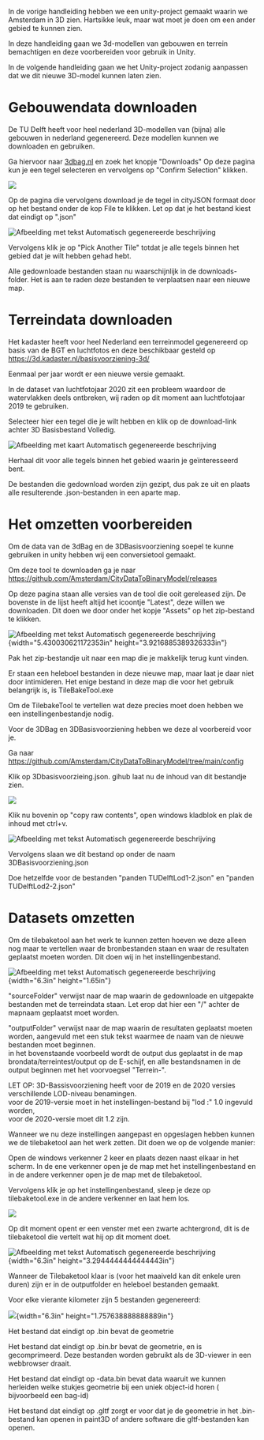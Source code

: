 In de vorige handleiding hebben we een unity-project gemaakt waarin we Amsterdam in 3D zien. 
Hartsikke leuk, maar wat moet je doen om een ander gebied te kunnen zien.

In deze handleiding gaan we 3d-modellen van gebouwen en terrein bemachtigen en deze voorbereiden voor gebruik in Unity.

In de volgende handleiding gaan we het Unity-project zodanig aanpassen dat we dit nieuwe 3D-model kunnen laten zien.

# Gebouwendata downloaden

De TU Delft heeft voor heel nederland 3D-modellen van (bijna) alle gebouwen in nederland gegenereerd. 
Deze modellen kunnen we downloaden en gebruiken.

Ga hiervoor naar [3dbag.nl](http://3dbag.nl)
en zoek het knopje "Downloads" 
Op deze pagina kun je een tegel selecteren en vervolgens op "Confirm Selection" klikken.

![](./imgs/dataklaarzetten/image1.png)

Op de pagina die vervolgens download je de tegel in cityJSON formaat door op het bestand onder de kop File te klikken. 
Let op dat je het bestand kiest dat eindigt op ".json"

![Afbeelding met tekst Automatisch gegenereerde
beschrijving](./imgs/dataklaarzetten/image2.png)

Vervolgens klik je op "Pick Another Tile" totdat je alle tegels binnen het gebied dat je wilt hebben gehad hebt.

Alle gedownloade bestanden staan nu waarschijnlijk in de downloads-folder. 
Het is aan te raden deze bestanden te verplaatsen naar een nieuwe map.

# Terreindata downloaden

Het kadaster heeft voor heel Nederland een terreinmodel gegenereerd op basis van de BGT en luchtfotos en deze beschikbaar gesteld op <https://3d.kadaster.nl/basisvoorziening-3d/>

Eenmaal per jaar wordt er een nieuwe versie gemaakt.

In de dataset van luchtfotojaar 2020 zit een probleem waardoor de watervlakken deels ontbreken, wij raden op dit moment aan luchtfotojaar
2019 te gebruiken.

Selecteer hier een tegel die je wilt hebben en klik op de download-link achter 3D Basisbestand Volledig.

![Afbeelding met kaart Automatisch gegenereerde
beschrijving](./imgs/dataklaarzetten/image3.png)

Herhaal dit voor alle tegels binnen het gebied waarin je geïnteresseerd bent.

De bestanden die gedownload worden zijn gezipt, dus pak ze uit en plaats alle resulterende .json-bestanden in een aparte map.

# Het omzetten voorbereiden

Om de data van de 3dBag en de 3DBasisvoorziening soepel te kunne gebruiken in unity hebben wij een conversietool gemaakt.

Om deze tool te downloaden ga je naar <https://github.com/Amsterdam/CityDataToBinaryModel/releases>

Op deze pagina staan alle versies van de tool die ooit gereleased zijn.
De bovenste in de lijst heeft altijd het icoontje "Latest", deze willen we downloaden. 
Dit doen we door onder het kopje "Assets" op het zip-bestand te klikken.

![Afbeelding met tekst Automatisch gegenereerde
beschrijving](./imgs/dataklaarzetten/image4.png){width="5.430030621172353in"
height="3.9216885389326333in"}

Pak het zip-bestandje uit naar een map die je makkelijk terug kunt vinden.

Er staan een heleboel bestanden in deze nieuwe map, maar laat je daar niet door intimideren. 
Het enige bestand in deze map die voor het gebruik belangrijk is, is TileBakeTool.exe

Om de TilebakeTool te vertellen wat deze precies moet doen hebben we een instellingenbestandje nodig.

Voor de 3DBag en 3DBasisvoorziening hebben we deze al voorbereid voor je.

Ga naar <https://github.com/Amsterdam/CityDataToBinaryModel/tree/main/config>

Klik op 3Dbasisvoorzieing.json. gihub laat nu de inhoud van dit bestandje zien.

![](./imgs/dataklaarzetten/image5.png)

Klik nu bovenin op "copy raw contents", open windows kladblok en plak de
inhoud met ctrl+v.

![Afbeelding met tekst Automatisch gegenereerde
beschrijving](./imgs/dataklaarzetten/image6.png)



Vervolgens slaan we dit bestand op onder de naam 3DBasisvoorziening.json

Doe hetzelfde voor de bestanden "panden TUDelftLod1-2.json" en "panden TUDelftLod2-2.json"

# Datasets omzetten

Om de tilebaketool aan het werk te kunnen zetten hoeven we deze alleen
nog maar te vertellen waar de bronbestanden staan en waar de resultaten
geplaatst moeten worden. Dit doen wij in het instellingenbestand.

![Afbeelding met tekst Automatisch gegenereerde
beschrijving](./imgs/dataklaarzetten/image7.png){width="6.3in"
height="1.65in"}

"sourceFolder" verwijst naar de map waarin de gedownloade en uitgepakte
bestanden met de terreindata staan. Let erop dat hier een "/" achter de
mapnaam geplaatst moet worden.

"outputFolder" verwijst naar de map waarin de resultaten geplaatst
moeten worden, aangevuld met een stuk tekst waarmee de naam van de
nieuwe bestanden moet beginnen.\
in het bovenstaande voorbeeld wordt de output dus geplaatst in de map
brondata/terreintest/output op de E-schijf, en alle bestandsnamen in de
output beginnen met het voorvoegsel "Terrein-".

LET OP: 3D-Bassisvoorziening heeft voor de 2019 en de 2020 versies
verschillende LOD-niveau benamingen.\
voor de 2019-versie moet in het instellingen-bestand bij "lod :" 1.0
ingevuld worden,\
voor de 2020-versie moet dit 1.2 zijn.

Wanneer we nu deze instellingen aangepast en opgeslagen hebben kunnen we
de tilebaketool aan het werk zetten. Dit doen we op de volgende manier:

Open de windows verkenner 2 keer en plaats dezen naast elkaar in het
scherm. In de ene verkenner open je de map met het instellingenbestand
en in de andere verkenner open je de map met de tilebaketool.

Vervolgens klik je op het instellingenbestand, sleep je deze op
tilebaketool.exe in de andere verkenner en laat hem los.

![](./imgs/dataklaarzetten/image8.png)

Op dit moment opent er een venster met een zwarte achtergrond, dit is de
tilebaketool die vertelt wat hij op dit moment doet.

![Afbeelding met tekst Automatisch gegenereerde
beschrijving](./imgs/dataklaarzetten/image9.png){width="6.3in"
height="3.2944444444444443in"}

Wanneer de Tilebaketool klaar is (voor het maaiveld kan dit enkele uren
duren) zijn er in de outputfolder en heleboel bestanden gemaakt.

Voor elke vierante kilometer zijn 5 bestanden gegenereerd:

![](./imgs/dataklaarzetten/image10.png){width="6.3in"
height="1.757638888888889in"}

Het bestand dat eindigt op .bin bevat de geometrie

Het bestand dat eindigt op .bin.br bevat de geometrie, en is
gecomprimeerd. Deze bestanden worden gebruikt als de 3D-viewer in een
webbrowser draait.

Het bestand dat eindigt op -data.bin bevat data waaruit we kunnen
herleiden welke stukjes geometrie bij een uniek object-id horen (
bijvoorbeeld een bag-id)

Het bestand dat eindigt op .gltf zorgt er voor dat je de geometrie in
het .bin-bestand kan openen in paint3D of andere software die
gltf-bestanden kan openen.
